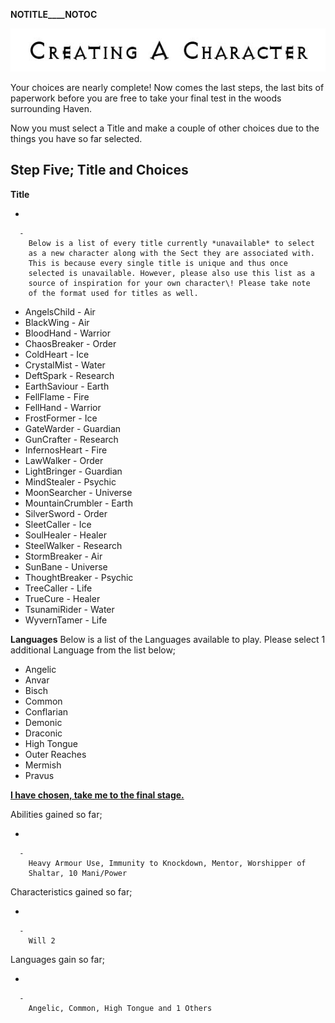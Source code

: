 __NOTITLE____NOTOC__

<div class="center" style="width: auto; margin-left: auto; margin-right: auto;">

![<File:CharGen.jpg>](CharGen.jpg "File:CharGen.jpg")

</div>

Your choices are nearly complete\! Now comes the last steps, the last
bits of paperwork before you are free to take your final test in the
woods surrounding Haven.

Now you must select a Title and make a couple of other choices due to
the things you have so far selected.

## **Step Five; Title and Choices**

**Title**

  -

      -
        Below is a list of every title currently *unavailable* to select
        as a new character along with the Sect they are associated with.
        This is because every single title is unique and thus once
        selected is unavailable. However, please also use this list as a
        source of inspiration for your own character\! Please take note
        of the format used for titles as well.

<!-- end list -->

  - AngelsChild - Air
  - BlackWing - Air
  - BloodHand - Warrior
  - ChaosBreaker - Order
  - ColdHeart - Ice
  - CrystalMist - Water
  - DeftSpark - Research
  - EarthSaviour - Earth
  - FellFlame - Fire
  - FellHand - Warrior
  - FrostFormer - Ice
  - GateWarder - Guardian
  - GunCrafter - Research
  - InfernosHeart - Fire
  - LawWalker - Order
  - LightBringer - Guardian
  - MindStealer - Psychic
  - MoonSearcher - Universe
  - MountainCrumbler - Earth
  - SilverSword - Order
  - SleetCaller - Ice
  - SoulHealer - Healer
  - SteelWalker - Research
  - StormBreaker - Air
  - SunBane - Universe
  - ThoughtBreaker - Psychic
  - TreeCaller - Life
  - TrueCure - Healer
  - TsunamiRider - Water
  - WyvernTamer - Life

**Languages** Below is a list of the Languages available to play. Please
select 1 additional Language from the list below;

  - Angelic
  - Anvar
  - Bisch
  - Common
  - Conflarian
  - Demonic
  - Draconic
  - High Tongue
  - Outer Reaches
  - Mermish
  - Pravus

**[I have chosen, take me to the final
stage.](GoldAngelEarthCSMeF "wikilink")**

Abilities gained so far;

  -

      -
        Heavy Armour Use, Immunity to Knockdown, Mentor, Worshipper of
        Shaltar, 10 Mani/Power

Characteristics gained so far;

  -

      -
        Will 2

Languages gain so far;

  -

      -
        Angelic, Common, High Tongue and 1 Others